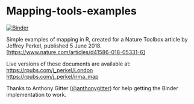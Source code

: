 # Mapping-tools-examples

[![Binder](https://mybinder.org/badge_logo.svg)](https://mybinder.org/v2/gh/jperkel/Mapping-tools-examples/master?urlpath=rstudio)

Simple examples of mapping in R, created for a Nature Toolbox article by Jeffrey Perkel, published 5 June 2018. [https://www.nature.com/articles/d41586-018-05331-6]

Live versions of these documents are available at:  
https://rpubs.com/j_perkel/London  
https://rpubs.com/j_perkel/irma_map  

Thanks to Anthony Gitter ([@anthonygitter](https://twitter.com/anthonygitter)) for help getting the Binder implementation to work.
